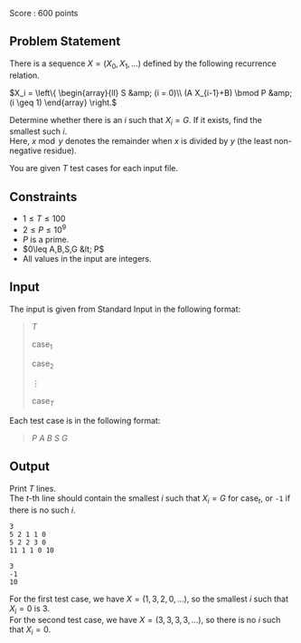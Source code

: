 Score : $600$ points

## Problem Statement

There is a sequence $X=(X_0, X_1, \ldots)$ defined by the following recurrence relation.

$X_i = \left\{
\begin{array}{ll}
S &amp; (i = 0)\\
(A X_{i-1}+B) \bmod P &amp; (i \geq 1)
\end{array}
\right.$

Determine whether there is an $i$ such that $X_i=G$. If it exists, find the smallest such $i$.<br>
Here, $x \bmod y$ denotes the remainder when $x$ is divided by $y$ (the least non-negative residue).

You are given $T$ test cases for each input file.

## Constraints

- $1 \leq T \leq 100$
- $2 \leq P \leq 10^9$
- $P$ is a prime.
- $0\leq A,B,S,G &lt; P$
- All values in the input are integers.

## Input

The input is given from Standard Input in the following format:

> $T$
> 
> $\mathrm{case}_1$
> 
> $\mathrm{case}_2$
> 
> $\vdots$
> 
> $\mathrm{case}_T$

Each test case is in the following format:

> $P$ $A$ $B$ $S$ $G$

## Output

Print $T$ lines.<br>
The $t$-th line should contain the smallest $i$ such that $X_i=G$ for $\mathrm{case}_t$, or `-1` if there is no such $i$.

```input1
3
5 2 1 1 0
5 2 2 3 0
11 1 1 0 10
```

```output1
3
-1
10
```

For the first test case, we have $X=(1,3,2,0,\ldots)$, so the smallest $i$ such that $X_i=0$ is $3$.<br>
For the second test case, we have $X=(3,3,3,3,\ldots)$, so there is no $i$ such that $X_i=0$.